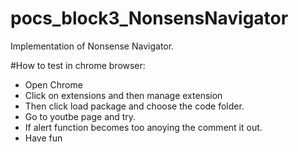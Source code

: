 # pocs_block3_NonsensNavigator


Implementation of Nonsense Navigator.


#How to test in chrome browser: 
- Open Chrome 
- Click on extensions and then manage extension
- Then click load package and choose the code folder. 
- Go to youtbe page and try. 
- If alert function becomes too anoying the comment it out. 
- Have fun
